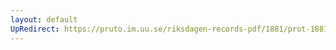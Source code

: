 ```yaml
---
layout: default
UpRedirect: https://pruto.im.uu.se/riksdagen-records-pdf/1881/prot-1881--ak--021/prot-1881--ak--021_000.pdf
---
```

